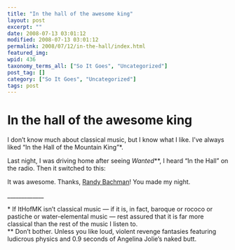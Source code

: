 ```yaml
---
title: "In the hall of the awesome king"
layout: post
excerpt: ""
date: 2008-07-13 03:01:12
modified: 2008-07-13 03:01:12
permalink: 2008/07/12/in-the-hall/index.html
featured_img: 
wpid: 436
taxonomy_terms_all: ["So It Goes", "Uncategorized"]
post_tag: []
category: ["So It Goes", "Uncategorized"]
tags: post
---
```


# In the hall of the awesome king

I don’t know much about classical music, but I know what I like. I’ve always liked “In the Hall of the Mountain King”\*.

Last night, I was driving home after seeing *Wanted*\*\*, I heard “In the Hall” on the radio. Then it switched to this:

It was awesome. Thanks, [Randy Bachman](http://www.cbc.ca/vinyltap/)! You made my night.

\_\_\_\_\_\_\_\_\_\_\_\_\_

\* If ItHofMK isn’t classical music — if it is, in fact, baroque or rococo or pastiche or water-elemental music — rest assured that it is far more classical than the rest of the music I listen to.  
\*\* Don’t bother. Unless you like loud, violent revenge fantasies featuring ludicrous physics and 0.9 seconds of Angelina Jolie’s naked butt.